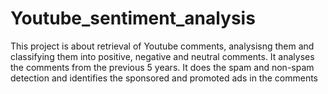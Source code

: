# Youtube_sentiment_analysis
This project is about retrieval of Youtube comments, analysisng them and classifying them into positive, negative and neutral comments. It analyses the comments from the previous 5 years. It does the spam and non-spam detection and identifies the sponsored and promoted ads in the comments
